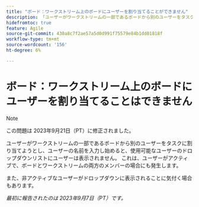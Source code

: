 ```yaml
---
title: "ボード：ワークストリーム上のボードにユーザーを割り当てることができません"
description: 「ユーザーがワークストリームの一部であるボードから別のユーザーをタスクに割り当てようとし、ユーザーの名前を入力し始めた場合、使用可能なユーザーのドロップダウンリストには表示されません。 これは、ユーザーがアクティブで、ボードとワークストリームの両方のメンバーの場合でも発生します。
hidefromtoc: true
feature: Agile
source-git-commit: 430a8c7f2ae57a5d0d991f75579e84b1dd01818f
workflow-type: tm+mt
source-wordcount: '156'
ht-degree: 6%

---
```



# ボード：ワークストリーム上のボードにユーザーを割り当てることはできません

>[!NOTE]
>
>この問題は 2023年9月21日（PT）に修正されました。

ユーザーがワークストリームの一部であるボードから別のユーザーをタスクに割り当てようとし、ユーザーの名前を入力し始めると、使用可能なユーザーのドロップダウンリストにユーザーは表示されません。 これは、ユーザーがアクティブで、ボードとワークストリームの両方のメンバーの場合にも発生します。

また、非アクティブなユーザーがドロップダウンに表示されることに気付く場合もあります。

_最初に報告されたのは 2023年9月7日（PT）です。_
